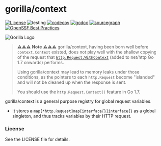 # gorilla/context

[![License](https://img.shields.io/github/license/gorilla/.github)](https://img.shields.io/github/license/gorilla/.github)
![testing](https://github.com/gorilla/context/actions/workflows/test.yml/badge.svg)
[![codecov](https://codecov.io/github/gorilla/context/branch/main/graph/badge.svg)](https://codecov.io/github/gorilla/context)
[![godoc](https://godoc.org/github.com/gorilla/context?status.svg)](https://godoc.org/github.com/gorilla/context)
[![sourcegraph](https://sourcegraph.com/github.com/gorilla/context/-/badge.svg)](https://sourcegraph.com/github.com/gorilla/context?badge)
[![OpenSSF Best Practices](https://bestpractices.coreinfrastructure.org/projects/7656/badge)](https://bestpractices.coreinfrastructure.org/projects/7656)

![Gorilla Logo](https://github.com/gorilla/.github/assets/53367916/d92caabf-98e0-473e-bfbf-ab554ba435e5)

> ⚠⚠⚠ **Note** ⚠⚠⚠ gorilla/context, having been born well before `context.Context` existed, does not play well
> with the shallow copying of the request that [`http.Request.WithContext`](https://golang.org/pkg/net/http/#Request.WithContext) (added to net/http Go 1.7 onwards) performs.
>
> Using gorilla/context may lead to memory leaks under those conditions, as the pointers to each `http.Request` become "islanded" and will not be cleaned up when the response is sent.
>
> You should use the `http.Request.Context()` feature in Go 1.7.

gorilla/context is a general purpose registry for global request variables.

* It stores a `map[*http.Request]map[interface{}]interface{}` as a global singleton, and thus tracks variables by their HTTP request.


### License

See the LICENSE file for details.

